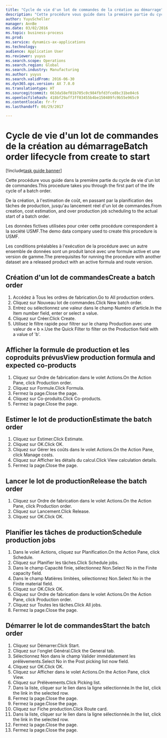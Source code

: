 ```yaml
--- 
title: "Cycle de vie d'un lot de commandes de la création au démarrage"
description: "Cette procédure vous guide dans la première partie du cycle de vie d'un lot de commandes."
author: YuyuScheller
manager: AnnBe
ms.date: 03/02/2016
ms.topic: business-process
ms.prod: 
ms.service: dynamics-ax-applications
ms.technology: 
audience: Application User
ms.reviewer: yuyus
ms.search.scope: Operations
ms.search.region: Global
ms.search.industry: Manufacturing
ms.author: yuyus
ms.search.validFrom: 2016-06-30
ms.dyn365.ops.version: AX 7.0.0
ms.translationtype: HT
ms.sourcegitcommit: 663da58ef01b705c0c984fbfd3fce8bc31be04c6
ms.openlocfilehash: 418bf29aff3ff03455b4be150409fc9b55e965c9
ms.contentlocale: fr-fr
ms.lasthandoff: 08/29/2017

---
```

# <a name="batch-order-lifecycle-from-create-to-start"></a><span data-ttu-id="da818-103">Cycle de vie d'un lot de commandes de la création au démarrage</span><span class="sxs-lookup"><span data-stu-id="da818-103">Batch order lifecycle from create to start</span></span>

[!include[task guide banner](../../includes/task-guide-banner.md)]

<span data-ttu-id="da818-104">Cette procédure vous guide dans la première partie du cycle de vie d'un lot de commandes.</span><span class="sxs-lookup"><span data-stu-id="da818-104">This procedure takes you through the first part of the life cycle of a batch order.</span></span>

<span data-ttu-id="da818-105">De la création, à l'estimation de coût, en passant par la planification des tâches de production, jusqu'au lancement réel d'un lot de commandes.</span><span class="sxs-lookup"><span data-stu-id="da818-105">From creation, cost estimation, and over production job scheduling to the actual start of a batch order.</span></span>



<span data-ttu-id="da818-106">Les données fictives utilisées pour créer cette procédure correspondent à la société USMF.</span><span class="sxs-lookup"><span data-stu-id="da818-106">The demo data company used to create this procedure is USMF.</span></span> 



<span data-ttu-id="da818-107">Les conditions préalables à l'exécution de la procédure avec un autre ensemble de données sont un produit lancé avec une formule active et une version de gamme.</span><span class="sxs-lookup"><span data-stu-id="da818-107">The prerequisites for running the procedure with another dataset are a released product with an active formula and route version.</span></span>


## <a name="create-a-batch-order"></a><span data-ttu-id="da818-108">Création d'un lot de commandes</span><span class="sxs-lookup"><span data-stu-id="da818-108">Create a batch order</span></span>
1. <span data-ttu-id="da818-109">Accédez à Tous les ordres de fabrication.</span><span class="sxs-lookup"><span data-stu-id="da818-109">Go to All production orders.</span></span>
2. <span data-ttu-id="da818-110">Cliquez sur Nouveau lot de commandes.</span><span class="sxs-lookup"><span data-stu-id="da818-110">Click New batch order.</span></span>
3. <span data-ttu-id="da818-111">Entrez ou sélectionnez une valeur dans le champ Numéro d'article.</span><span class="sxs-lookup"><span data-stu-id="da818-111">In the Item number field, enter or select a value.</span></span>
4. <span data-ttu-id="da818-112">Cliquez sur Créer.</span><span class="sxs-lookup"><span data-stu-id="da818-112">Click Create.</span></span>
5. <span data-ttu-id="da818-113">Utilisez le filtre rapide pour filtrer sur le champ Production avec une valeur de « b ».</span><span class="sxs-lookup"><span data-stu-id="da818-113">Use the Quick Filter to filter on the Production field with a value of 'b'.</span></span>

## <a name="view-production-formula-and-expected-co-products"></a><span data-ttu-id="da818-114">Afficher la formule de production et les coproduits prévus</span><span class="sxs-lookup"><span data-stu-id="da818-114">View production formula and expected co-products</span></span>
1. <span data-ttu-id="da818-115">Cliquez sur Ordre de fabrication dans le volet Actions.</span><span class="sxs-lookup"><span data-stu-id="da818-115">On the Action Pane, click Production order.</span></span>
2. <span data-ttu-id="da818-116">Cliquez sur Formule.</span><span class="sxs-lookup"><span data-stu-id="da818-116">Click Formula.</span></span>
3. <span data-ttu-id="da818-117">Fermez la page.</span><span class="sxs-lookup"><span data-stu-id="da818-117">Close the page.</span></span>
4. <span data-ttu-id="da818-118">Cliquez sur Co-produits.</span><span class="sxs-lookup"><span data-stu-id="da818-118">Click Co-products.</span></span>
5. <span data-ttu-id="da818-119">Fermez la page.</span><span class="sxs-lookup"><span data-stu-id="da818-119">Close the page.</span></span>

## <a name="estimate-the-batch-order"></a><span data-ttu-id="da818-120">Estimer le lot de production</span><span class="sxs-lookup"><span data-stu-id="da818-120">Estimate the batch order</span></span>
1. <span data-ttu-id="da818-121">Cliquez sur Estimer.</span><span class="sxs-lookup"><span data-stu-id="da818-121">Click Estimate.</span></span>
2. <span data-ttu-id="da818-122">Cliquez sur OK.</span><span class="sxs-lookup"><span data-stu-id="da818-122">Click OK.</span></span>
3. <span data-ttu-id="da818-123">Cliquez sur Gérer les coûts dans le volet Actions.</span><span class="sxs-lookup"><span data-stu-id="da818-123">On the Action Pane, click Manage costs.</span></span>
4. <span data-ttu-id="da818-124">Cliquez sur Afficher les détails du calcul.</span><span class="sxs-lookup"><span data-stu-id="da818-124">Click View calculation details.</span></span>
5. <span data-ttu-id="da818-125">Fermez la page.</span><span class="sxs-lookup"><span data-stu-id="da818-125">Close the page.</span></span>

## <a name="release-the-batch-order"></a><span data-ttu-id="da818-126">Lancer le lot de production</span><span class="sxs-lookup"><span data-stu-id="da818-126">Release the batch order</span></span>
1. <span data-ttu-id="da818-127">Cliquez sur Ordre de fabrication dans le volet Actions.</span><span class="sxs-lookup"><span data-stu-id="da818-127">On the Action Pane, click Production order.</span></span>
2. <span data-ttu-id="da818-128">Cliquez sur Lancement.</span><span class="sxs-lookup"><span data-stu-id="da818-128">Click Release.</span></span>
3. <span data-ttu-id="da818-129">Cliquez sur OK.</span><span class="sxs-lookup"><span data-stu-id="da818-129">Click OK.</span></span>

## <a name="schedule-production-jobs"></a><span data-ttu-id="da818-130">Planifier les tâches de production</span><span class="sxs-lookup"><span data-stu-id="da818-130">Schedule production jobs</span></span>
1. <span data-ttu-id="da818-131">Dans le volet Actions, cliquez sur Planification.</span><span class="sxs-lookup"><span data-stu-id="da818-131">On the Action Pane, click Schedule.</span></span>
2. <span data-ttu-id="da818-132">Cliquez sur Planifier les tâches.</span><span class="sxs-lookup"><span data-stu-id="da818-132">Click Schedule jobs.</span></span>
3. <span data-ttu-id="da818-133">Dans le champ Capacité finie, sélectionnez Non.</span><span class="sxs-lookup"><span data-stu-id="da818-133">Select No in the Finite capacity field.</span></span>
4. <span data-ttu-id="da818-134">Dans le champ Matières limitées, sélectionnez Non.</span><span class="sxs-lookup"><span data-stu-id="da818-134">Select No in the Finite material field.</span></span>
5. <span data-ttu-id="da818-135">Cliquez sur OK.</span><span class="sxs-lookup"><span data-stu-id="da818-135">Click OK.</span></span>
6. <span data-ttu-id="da818-136">Cliquez sur Ordre de fabrication dans le volet Actions.</span><span class="sxs-lookup"><span data-stu-id="da818-136">On the Action Pane, click Production order.</span></span>
7. <span data-ttu-id="da818-137">Cliquez sur Toutes les tâches.</span><span class="sxs-lookup"><span data-stu-id="da818-137">Click All jobs.</span></span>
8. <span data-ttu-id="da818-138">Fermez la page.</span><span class="sxs-lookup"><span data-stu-id="da818-138">Close the page.</span></span>

## <a name="start-the-batch-order"></a><span data-ttu-id="da818-139">Démarrer le lot de commandes</span><span class="sxs-lookup"><span data-stu-id="da818-139">Start the batch order</span></span>
1. <span data-ttu-id="da818-140">Cliquez sur Démarrer.</span><span class="sxs-lookup"><span data-stu-id="da818-140">Click Start.</span></span>
2. <span data-ttu-id="da818-141">Cliquez sur l'onglet Général.</span><span class="sxs-lookup"><span data-stu-id="da818-141">Click the General tab.</span></span>
3. <span data-ttu-id="da818-142">Sélectionnez Non dans le champ Valider immédiatement les prélèvements.</span><span class="sxs-lookup"><span data-stu-id="da818-142">Select No in the Post picking list now field.</span></span>
4. <span data-ttu-id="da818-143">Cliquez sur OK.</span><span class="sxs-lookup"><span data-stu-id="da818-143">Click OK.</span></span>
5. <span data-ttu-id="da818-144">Cliquez sur Afficher dans le volet Actions.</span><span class="sxs-lookup"><span data-stu-id="da818-144">On the Action Pane, click View.</span></span>
6. <span data-ttu-id="da818-145">Cliquez sur Prélèvements.</span><span class="sxs-lookup"><span data-stu-id="da818-145">Click Picking list.</span></span>
7. <span data-ttu-id="da818-146">Dans la liste, cliquer sur le lien dans la ligne sélectionnée.</span><span class="sxs-lookup"><span data-stu-id="da818-146">In the list, click the link in the selected row.</span></span>
8. <span data-ttu-id="da818-147">Fermez la page.</span><span class="sxs-lookup"><span data-stu-id="da818-147">Close the page.</span></span>
9. <span data-ttu-id="da818-148">Fermez la page.</span><span class="sxs-lookup"><span data-stu-id="da818-148">Close the page.</span></span>
10. <span data-ttu-id="da818-149">Cliquez sur Fiche production.</span><span class="sxs-lookup"><span data-stu-id="da818-149">Click Route card.</span></span>
11. <span data-ttu-id="da818-150">Dans la liste, cliquer sur le lien dans la ligne sélectionnée.</span><span class="sxs-lookup"><span data-stu-id="da818-150">In the list, click the link in the selected row.</span></span>
12. <span data-ttu-id="da818-151">Fermez la page.</span><span class="sxs-lookup"><span data-stu-id="da818-151">Close the page.</span></span>
13. <span data-ttu-id="da818-152">Fermez la page.</span><span class="sxs-lookup"><span data-stu-id="da818-152">Close the page.</span></span>



